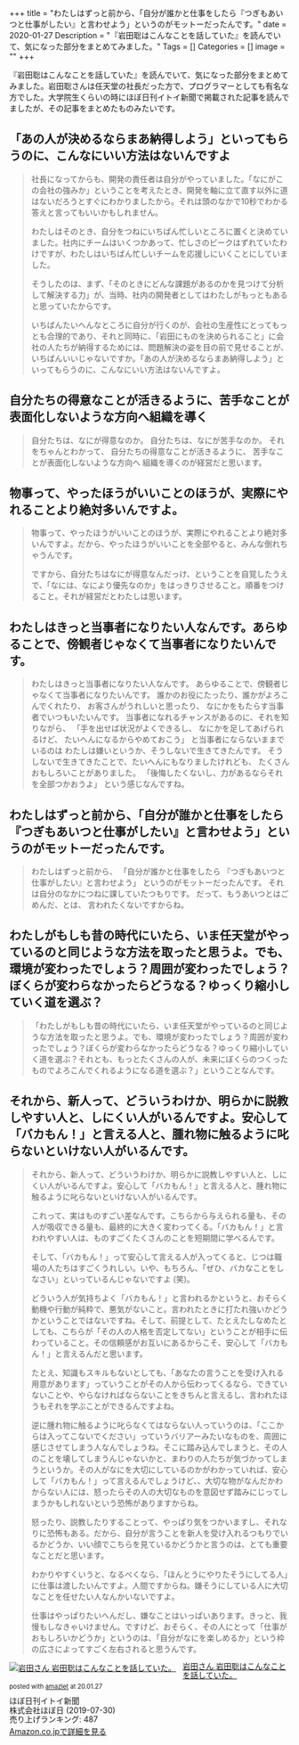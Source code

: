 +++
title = "わたしはずっと前から、「自分が誰かと仕事をしたら『つぎもあいつと仕事がしたい』と言わせよう」というのがモットーだったんです。"
date = 2020-01-27
Description = "『岩田聡はこんなことを話していた』を読んでいて、気になった部分をまとめてみました。"
Tags = []
Categories = []
image = ""
+++

『岩田聡はこんなことを話していた』を読んでいて、気になった部分をまとめてみました。岩田聡さんは任天堂の社長だった方で、プログラマーとしても有名な方でした。大学院生くらいの時にほぼ日刊イトイ新聞で掲載された記事を読んでましたが、その記事をまとめたものみたいです。

## 「あの人が決めるならまあ納得しよう」といってもらうのに、こんなにいい方法はないんですよ


> 社長になってからも、開発の責任者は自分がやっていました。「なにがこの会社の強みか」ということを考えたとき、開発を軸に立て直す以外に道はないだろうとすぐにわかりましたから。それは頭のなかで10秒でわかる答えと言ってもいいかもしれません。
> 
> わたしはそのとき、自分をつねにいちばん忙しいところに置くと決めていました。社内にチームはいくつかあって、忙しさのピークはずれていたわけですが、わたしはいちばん忙しいチームを応援しにいくことにしていました。
> 
> そうしたのは、まず、「そのときにどんな課題があるのかを見つけて分析して解決する力」が、当時、社内の開発者としてはわたしがもっともあると思っていたからです。
> 
> いちばんたいへんなところに自分が行くのが、会社の生産性にとってもっとも合理的であり、それと同時に、「岩田にものを決められること」に会社の人たちが納得するためには、問題解決の姿を目の前で見せることが、いちばんいいじゃないですか。「あの人が決めるならまあ納得しよう」といってもらうのに、こんなにいい方法はないんですよ。

## 自分たちの得意なことが活きるように、苦手なことが表面化しないような方向へ組織を導く

> 自分たちは、なにが得意なのか。
> 自分たちは、なにが苦手なのか。
> それをちゃんとわかって、
> 自分たちの得意なことが活きるように、
> 苦手なことが表面化しないような方向へ
> 組織を導くのが経営だと思います。

## 物事って、やったほうがいいことのほうが、実際にやれることより絶対多いんですよ。

> 物事って、やったほうがいいことのほうが、実際にやれることより絶対多いんですよ。だから、やったほうがいいことを全部やると、みんな倒れちゃうんです。
> 
> ですから、自分たちはなにが得意なんだっけ、ということを自覚したうえで、「なには、なにより優先なのか」をはっきりさせること。順番をつけること。それが経営だとわたしは思います。

## わたしはきっと当事者になりたい人なんです。あらゆることで、傍観者じゃなくて当事者になりたいんです。 

> わたしはきっと当事者になりたい人なんです。
> あらゆることで、傍観者じゃなくて当事者になりたいんです。
> 誰かのお役にたったり、誰かがよろこんでくれたり、
> お客さんがうれしいと思ったり、
> なにかをもたらす当事者でいつもいたいんです。
> 当事者になれるチャンスがあるのに、それを知りながら、
> 「手を出せば状況がよくできるし、
>     なにかを足してあげられるけど、
>     たいへんになるからやめておこう」
> と当事者にならないままでいるのは
> わたしは嫌いというか、そうしないで生きてきたんです。
> そうしないで生きてきたことで、たいへんにもなりましたけれども、
> たくさんおもしろいことがありました。
> 「後悔したくないし、力があるならそれを全部つかおうよ」
> という感じなんですね。

## わたしはずっと前から、「自分が誰かと仕事をしたら『つぎもあいつと仕事がしたい』と言わせよう」というのがモットーだったんです。 

> わたしはずっと前から、
> 「自分が誰かと仕事をしたら
>     『つぎもあいつと仕事がしたい』と言わせよう」
> というのがモットーだったんです。
> それは自分のなかにつねに課していたつもりです。
> だって、もうあいつとはごめんだ、とは、
> 言われたくないですからね。

## わたしがもしも昔の時代にいたら、いま任天堂がやっているのと同じような方法を取ったと思うよ。でも、環境が変わったでしょう？周囲が変わったでしょう？ぼくらが変わらなかったらどうなる？ゆっくり縮小していく道を選ぶ？

> 「わたしがもしも昔の時代にいたら、いま任天堂がやっているのと同じような方法を取ったと思うよ。でも、環境が変わったでしょう？周囲が変わったでしょう？ぼくらが変わらなかったらどうなる？ゆっくり縮小していく道を選ぶ？それとも、もっとたくさんの人が、未来にぼくらのつくったものでよろこんでくれるようになる道を選ぶ？」ということなんです。

## それから、新人って、どういうわけか、明らかに説教しやすい人と、しにくい人がいるんですよ。安心して「バカもん！」と言える人と、腫れ物に触るように叱らないといけない人がいるんです。 

> それから、新人って、どういうわけか、明らかに説教しやすい人と、しにくい人がいるんですよ。安心して「バカもん！」と言える人と、腫れ物に触るように叱らないといけない人がいるんです。
> 
> これって、実はものすごい差なんです。こちらから与えられる量も、その人が吸収できる量も、最終的に大きく変わってくる。「バカもん！」と言われやすい人は、ものすごくたくさんのことを短期間に学べるんです。
> 
> そして、「バカもん！」って安心して言える人が入ってくると、じつは職場の人たちはすごくうれしい。いや、もちろん、「ぜひ、バカなことをしなさい」といっているんじゃないですよ (笑)。
> 
> どういう人が気持ちよく「バカもん！」と言われるかというと、おそらく動機や行動が純粋で、悪気がないこと。言われたときに打たれ強いかどうかということではないですね。そして、前提として、たとえたしなめたとしても、こちらが「その人の人格を否定してない」ということが相手に伝わっていること。その信頼感がお互いにあるからこそ、安心して「バカもん！」と言えるんだと思います。
> 
> たとえ、知識もスキルもないとしても、「あなたの言うことを受け入れる用意があります」っていうことがその人から伝わってくるなら、できていないことや、やらなければならないことをきちんと言えるし、言われたほうもそれを学ぶことができるんですよね。
> 
> 逆に腫れ物に触るように叱らなくてはならない人っていうのは、「ここからは入ってこないでください」っていうバリアーみたいなものを、周囲に感じさせてしまう人なんでしょうね。そこに踏み込んでしまうと、その人のことを壊してしまうんじゃないかと、まわりの人たちが気づかってしまうというか。その人がなにを大切にしているのかがわかっていれば、安心して「バカもん！」って言えるんでしょうけど、、大切な物がなんだかわからない人には、怒ったらその人の大切なものを意図せず踏みにじってしまうかもしれないという恐怖がありますからね。
> 
> 怒ったり、説教したりすることって、やっぱり気をつかいますし、それなりに恐怖もある。だから、自分が言うことを新人を受け入れるつもりでいるかどうか、いい顔でこちらを見ているかどうかと言うのは、とても重要なことだと思います。
> 
> わかりやすくいうと、なるべくなら、「ほんとうにやりたそうにしてる人」に仕事は渡したいんですよ。人間ですからね。嫌そうにしている人に大切なことを任せたい人なんかいないですよ。
> 
> 仕事はやっぱりたいへんだし、嫌なことはいっぱいあります。きっと、我慢もしなきゃいけません。ですけど、おそらく、その人にとって「仕事がおもしろいかどうか」というのは、「自分がなにを楽しめるか」という枠の広さによってすごく左右されると思うんです。

<div class="amazlet-box" style="margin-bottom:0px;"><div class="amazlet-image" style="float:left;margin:0px 12px 1px 0px;"><a href="https://www.amazon.co.jp/exec/obidos/ASIN/4865014225/simsnes-22/ref=nosim/" name="amazletlink" target="_blank"><img src="https://images-fe.ssl-images-amazon.com/images/I/41LtYAXOQDL._SL160_.jpg" alt="岩田さん 岩田聡はこんなことを話していた。" style="border: none;" /></a></div><div class="amazlet-info" style="line-height:120%; margin-bottom: 10px"><div class="amazlet-name" style="margin-bottom:10px;line-height:120%"><a href="https://www.amazon.co.jp/exec/obidos/ASIN/4865014225/simsnes-22/ref=nosim/" name="amazletlink" target="_blank">岩田さん 岩田聡はこんなことを話していた。</a><div class="amazlet-powered-date" style="font-size:80%;margin-top:5px;line-height:120%">posted with <a href="https://www.amazlet.com/" title="amazlet" target="_blank">amazlet</a> at 20.01.27</div></div><div class="amazlet-detail">ほぼ日刊イトイ新聞 <br />株式会社ほぼ日 (2019-07-30)<br />売り上げランキング: 487<br /></div><div class="amazlet-sub-info" style="float: left;"><div class="amazlet-link" style="margin-top: 5px"><a href="https://www.amazon.co.jp/exec/obidos/ASIN/4865014225/simsnes-22/ref=nosim/" name="amazletlink" target="_blank">Amazon.co.jpで詳細を見る</a></div></div></div><div class="amazlet-footer" style="clear: left"></div></div>
